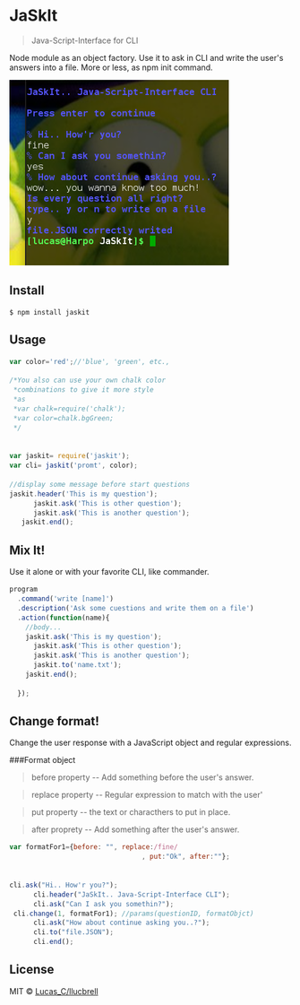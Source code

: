 # JaSkIt

> Java-Script-Interface for CLI

Node module as an object factory. Use it to ask in CLI and write the user's answers into a file. More or less, as npm init command.



![](https://raw.githubusercontent.com/llucbrell/jaskit/master/captura.png)



## Install

```
$ npm install jaskit
```


## Usage

```js
var color='red';//'blue', 'green', etc.,  

/*You also can use your own chalk color
 *combinations to give it more style
 *as 
 *var chalk=require('chalk');
 *var color=chalk.bgGreen;
 */


var jaskit= require('jaskit');
var cli= jaskit('promt', color);

//display some message before start questions    
jaskit.header('This is my question'); 
      jaskit.ask('This is other question');
      jaskit.ask('This is another question');
   jaskit.end();
```

## Mix It!

Use it alone or with your favorite CLI, like commander.

```js
program
  .command('write [name]') 
  .description('Ask some cuestions and write them on a file')
  .action(function(name){
    //body...
    jaskit.ask('This is my question');     
      jaskit.ask('This is other question');
      jaskit.ask('This is another question');
      jaskit.to('name.txt');
    jaskit.end();
    
  }); 
```

## Change format!

Change the user response with a JavaScript object and regular expressions.

###Format object
>before property -- Add something before the user's answer.

>replace property -- Regular expression to match with the user'

>put property -- the text or characthers to put in place.

>after proprety -- Add something after the user's answer.

```js
var formatFor1={before: "", replace:/fine/ 
                                 , put:"Ok", after:""};


cli.ask("Hi.. How'r you?");
      cli.header("JaSkIt.. Java-Script-Interface CLI");
      cli.ask("Can I ask you somethin?");
 cli.change(1, formatFor1); //params(questionID, formatObjct)  
      cli.ask("How about continue asking you..?");
      cli.to("file.JSON");   
      cli.end();
```


## License

MIT © [Lucas_C/llucbrell](https://github.com/llucbrell)